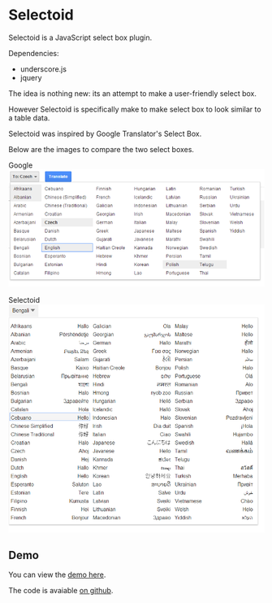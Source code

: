 Selectoid
=========

Selectoid is a JavaScript select box plugin.

Dependencies:

 - underscore.js
 - jquery

The idea is nothing new: its an attempt to make a user-friendly select box.

However Selectoid is specifically make to make select box to look similar to a table data.

Selectoid was inspired by Google Translator's Select Box.

Below are the images to compare the two select boxes.


Google
![Google Translator Select Box](/libs/img/google.png "Google Translator Select Box")

Selectoid
![Selectoid Select Box](/libs/img/selectoid.png "Selectoid Select Box")

Demo
---
You can view the [demo here](http://yodatalk.gogromat_1.c9.io/selectoid/translation.html).

The code is avaiable [on github](https://github.com/gogromat/selectoid).